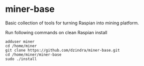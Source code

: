 miner-base
==========

Basic collection of tools for turning Raspian into mining platform.


Run following commands on clean Raspian install
```
adduser miner
cd /home/miner
git clone https://github.com/dzindra/miner-base.git
cd /home/miner/miner-base
sudo ./install
```
